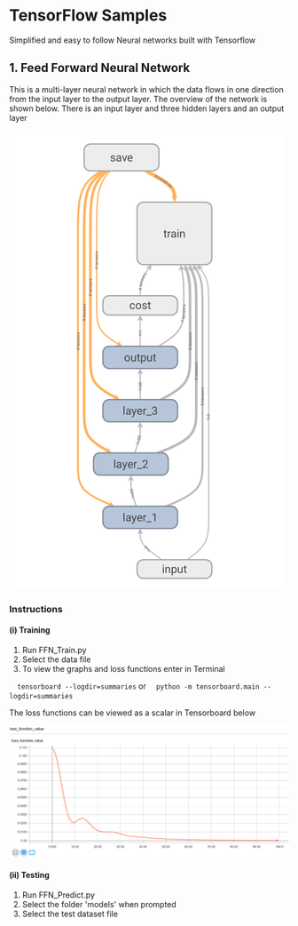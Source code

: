 # TensorFlow Samples
Simplified and easy to follow Neural networks built with Tensorflow

## 1. Feed Forward Neural Network
   This is a multi-layer neural network in which the data flows in one direction from the input layer to the output
layer. The overview of the network is shown below. There is an input layer and three hidden layers and an output layer

   ![alt text](https://raw.githubusercontent.com/ashyantony7/TensorFlow_Samples/master/doc/FFN_1.png)

### Instructions
#### (i) Training
  1. Run FFN_Train.py
  2. Select the data file 
  3. To view the graphs and loss functions enter in Terminal 
  
   `  tensorboard --logdir=summaries`
       or
  `  python -m tensorboard.main --logdir=summaries`
  
  The loss functions can be viewed as a scalar in Tensorboard below

  ![alt text](https://raw.githubusercontent.com/ashyantony7/TensorFlow_Samples/master/doc/FFN_2.png)
  
#### (ii) Testing
  1. Run FFN_Predict.py
  2. Select the folder 'models' when prompted
  3. Select the test dataset file
